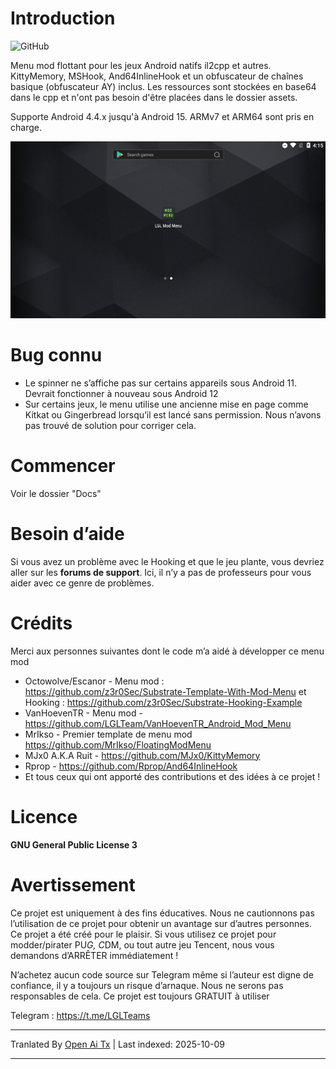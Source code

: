 
# Introduction
![GitHub](https://img.shields.io/github/license/LGLTeam/Android-Mod-Menu?style=flat-square)

Menu mod flottant pour les jeux Android natifs il2cpp et autres. KittyMemory, MSHook, And64InlineHook et un obfuscateur de chaînes basique (obfuscateur AY) inclus. Les ressources sont stockées en base64 dans le cpp et n'ont pas besoin d'être placées dans le dossier assets.

Supporte Android 4.4.x jusqu'à Android 15. ARMv7 et ARM64 sont pris en charge.

![](https://raw.githubusercontent.com/LGLTeam/Android-Mod-Menu/main/Intro.gif)

# Bug connu
- Le spinner ne s’affiche pas sur certains appareils sous Android 11. Devrait fonctionner à nouveau sous Android 12
- Sur certains jeux, le menu utilise une ancienne mise en page comme Kitkat ou Gingerbread lorsqu’il est lancé sans permission. Nous n’avons pas trouvé de solution pour corriger cela.

# Commencer

Voir le dossier "Docs"

# Besoin d’aide

Si vous avez un problème avec le Hooking et que le jeu plante, vous devriez aller sur les **forums de support**. Ici, il n’y a pas de professeurs pour vous aider avec ce genre de problèmes.

# Crédits
Merci aux personnes suivantes dont le code m’a aidé à développer ce menu mod

* Octowolve/Escanor - Menu mod : https://github.com/z3r0Sec/Substrate-Template-With-Mod-Menu et Hooking : https://github.com/z3r0Sec/Substrate-Hooking-Example
* VanHoevenTR - Menu mod - https://github.com/LGLTeam/VanHoevenTR_Android_Mod_Menu
* MrIkso - Premier template de menu mod https://github.com/MrIkso/FloatingModMenu
* MJx0 A.K.A Ruit - https://github.com/MJx0/KittyMemory
* Rprop - https://github.com/Rprop/And64InlineHook
* Et tous ceux qui ont apporté des contributions et des idées à ce projet !

# Licence
**GNU General Public License 3**

# Avertissement
Ce projet est uniquement à des fins éducatives. Nous ne cautionnons pas l’utilisation de ce projet pour obtenir un avantage sur d’autres personnes. Ce projet a été créé pour le plaisir. Si vous utilisez ce projet pour modder/pirater PU*G, C*DM, ou tout autre jeu Tencent, nous vous demandons d’ARRÊTER immédiatement !

N’achetez aucun code source sur Telegram même si l’auteur est digne de confiance, il y a toujours un risque d’arnaque. Nous ne serons pas responsables de cela. Ce projet est toujours GRATUIT à utiliser

Telegram : https://t.me/LGLTeams



---


Tranlated By [Open Ai Tx](https://github.com/OpenAiTx/OpenAiTx) | Last indexed: 2025-10-09


---